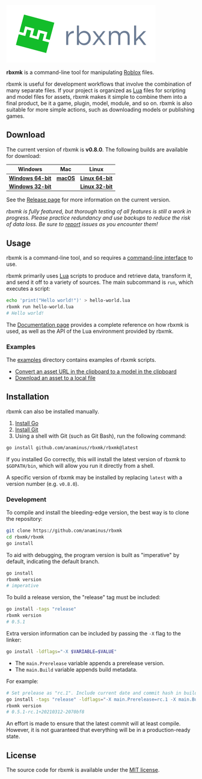 <a id="user-content-rbxmk" href="#user-content-rbxmk">
	<img src="assets/logo-flat-name.png" alt="rbxmk logo"/>
</a>

**rbxmk** is a command-line tool for manipulating [Roblox][roblox] files.

rbxmk is useful for development workflows that involve the combination of many
separate files. If your project is organized as [Lua][lua] files for scripting
and model files for assets, rbxmk makes it simple to combine them into a final
product, be it a game, plugin, model, module, and so on. rbxmk is also suitable
for more simple actions, such as downloading models or publishing games.

[roblox]: https://corp.roblox.com
[lua]: https://lua.org

## Download
The current version of rbxmk is **<version>v0.8.0</version>**. The following
builds are available for download:

| Windows                     | Mac                | Linux                       |
|-----------------------------|--------------------|-----------------------------|
| **[Windows 64-bit][win64]** | **[macOS][macos]** | **[Linux 64-bit][linux64]** |
| **[Windows 32-bit][win32]** |                    | **[Linux 32-bit][linux32]** |

See the [Release page][release] for more information on the current version.

*rbxmk is fully featured, but thorough testing of all features is still a work
in progress. Please practice redundancy and use backups to reduce the risk of
data loss. Be sure to [report][issues] issues as you encounter them!*

[win64]: https://github.com/Anaminus/rbxmk/releases/download/v0.8.0/rbxmk-v0.8.0-windows-amd64.zip
[win32]: https://github.com/Anaminus/rbxmk/releases/download/v0.8.0/rbxmk-v0.8.0-windows-386.zip
[macos]: https://github.com/Anaminus/rbxmk/releases/download/v0.8.0/rbxmk-v0.8.0-darwin-amd64.zip
[linux64]: https://github.com/Anaminus/rbxmk/releases/download/v0.8.0/rbxmk-v0.8.0-linux-amd64.zip
[linux32]: https://github.com/Anaminus/rbxmk/releases/download/v0.8.0/rbxmk-v0.8.0-linux-386.zip
[source]: https://github.com/Anaminus/rbxmk/archive/v0.8.0.zip
[release]: https://github.com/Anaminus/rbxmk/releases/tag/v0.8.0
[issues]: https://github.com/Anaminus/rbxmk/issues

## Usage
rbxmk is a command-line tool, and so requires a [command-line interface][CLI] to
use.

rbxmk primarily uses [Lua][lua] scripts to produce and retrieve data, transform
it, and send it off to a variety of sources. The main subcommand is `run`, which
executes a script:

```bash
echo 'print("Hello world!")' > hello-world.lua
rbxmk run hello-world.lua
# Hello world!
```

The [Documentation page](doc/README.md) provides a complete reference on how
rbxmk is used, as well as the API of the Lua environment provided by rbxmk.

[CLI]: https://en.wikipedia.org/wiki/Command-line_interface

### Examples
The [examples](doc/examples) directory contains examples of rbxmk scripts.

- [Convert an asset URL in the clipboard to a model in the clipboard][copy-model]
- [Download an asset to a local file][download-asset]

[copy-model]: doc/examples/copy-model.rbxmk.lua
[download-asset]: doc/examples/download-asset.rbxmk.lua

## Installation
rbxmk can also be installed manually.

1. [Install Go](https://golang.org/doc/install)
2. [Install Git](http://git-scm.com/downloads)
3. Using a shell with Git (such as Git Bash), run the following command:

```bash
go install github.com/anaminus/rbxmk/rbxmk@latest
```

If you installed Go correctly, this will install the latest version of rbxmk to
`$GOPATH/bin`, which will allow you run it directly from a shell.

A specific version of rbxmk may be installed by replacing `latest` with a
version number (e.g. `v0.8.0`).

### Development
To compile and install the bleeding-edge version, the best way is to clone the
repository:

```bash
git clone https://github.com/anaminus/rbxmk
cd rbxmk/rbxmk
go install
```

To aid with debugging, the program version is built as "imperative" by default,
indicating the default branch.

```bash
go install
rbxmk version
# imperative
```

To build a release version, the "release" tag must be included:

```bash
go install -tags "release"
rbxmk version
# 0.5.1
```

Extra version information can be included by passing the `-X` flag to the
linker:

```bash
go install -ldflags="-X $VARIABLE=$VALUE"
```

- The `main.Prerelease` variable appends a prerelease version.
- The `main.Build` variable appends build metadata.

For example:
```bash
# Set prelease as "rc.1". Include current date and commit hash in build info.
go install -tags "release" -ldflags="-X main.Prerelease=rc.1 -X main.Build=$(echo $(git log -1 --format=%cI | date --utc +%Y%m%d)-$(git rev-parse --short HEAD))"
rbxmk version
# 0.5.1-rc.1+20210312-2070bf8
```

An effort is made to ensure that the latest commit will at least compile.
However, it is not guaranteed that everything will be in a production-ready
state.

## License
The source code for rbxmk is available under the [MIT license][mit].

[mit]: LICENSE

